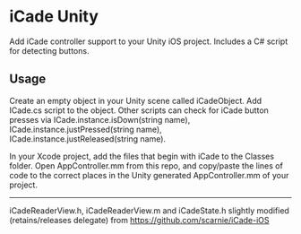 iCade Unity
=======================

Add iCade controller support to your Unity iOS project. Includes a C# script for detecting buttons.

Usage
-----
Create an empty object in your Unity scene called iCadeObject. Add ICade.cs script to the object. Other scripts can check for iCade button presses via ICade.instance.isDown(string name), ICade.instance.justPressed(string name), ICade.instance.justReleased(string name).

In your Xcode project, add the files that begin with iCade to the Classes folder. Open AppController.mm from this repo, and copy/paste the lines of code to the correct places in the Unity generated AppController.mm of your project.

----

iCadeReaderView.h, iCadeReaderView.m and iCadeState.h slightly modified (retains/releases delegate) from https://github.com/scarnie/iCade-iOS


